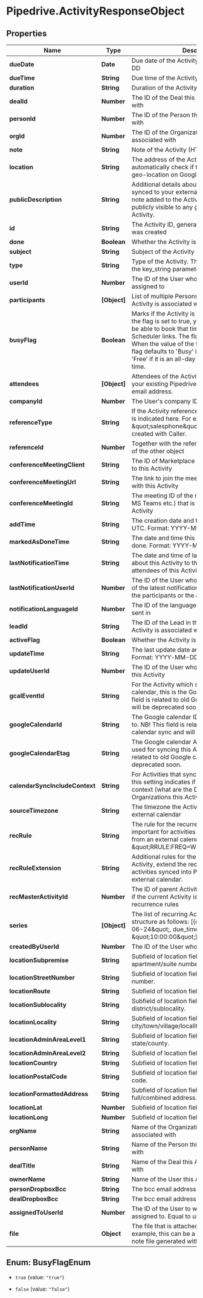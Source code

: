 # Pipedrive.ActivityResponseObject

## Properties

Name | Type | Description | Notes
------------ | ------------- | ------------- | -------------
**dueDate** | **Date** | Due date of the Activity. Format: YYYY-MM-DD | [optional] 
**dueTime** | **String** | Due time of the Activity in UTC. Format: HH:MM | [optional] 
**duration** | **String** | Duration of the Activity. Format: HH:MM | [optional] 
**dealId** | **Number** | The ID of the Deal this Activity is associated with | [optional] 
**personId** | **Number** | The ID of the Person this Activity is associated with | [optional] 
**orgId** | **Number** | The ID of the Organization this Activity is associated with | [optional] 
**note** | **String** | Note of the Activity (HTML format) | [optional] 
**location** | **String** | The address of the Activity. Pipedrive will automatically check if the location matches a geo-location on Google maps. | [optional] 
**publicDescription** | **String** | Additional details about the Activity that is synced to your external calendar. Unlike the note added to the Activity, the description is publicly visible to any guests added to the Activity. | [optional] 
**id** | **String** | The Activity ID, generated when the Activity was created | [optional] 
**done** | **Boolean** | Whether the Activity is done or not | [optional] 
**subject** | **String** | Subject of the Activity | [optional] 
**type** | **String** | Type of the Activity. This is in correlation with the key_string parameter of ActivityTypes. | [optional] 
**userId** | **Number** | The ID of the User whom the Activity is assigned to | [optional] 
**participants** | **[Object]** | List of multiple Persons (participants) this Activity is associated with | [optional] 
**busyFlag** | **Boolean** | Marks if the Activity is set as &#39;Busy&#39; or &#39;Free&#39;. If the flag is set to true, your customers will not be able to book that time slot through any Scheduler links. The flag can also be unset. When the value of the flag is unset (null), the flag defaults to &#39;Busy&#39; if it has a time set, and &#39;Free&#39; if it is an all-day event without specified time. | [optional] 
**attendees** | **[Object]** | Attendees of the Activity. This can be either your existing Pipedrive contacts or an external email address. | [optional] 
**companyId** | **Number** | The User&#39;s company ID | [optional] 
**referenceType** | **String** | If the Activity references some other object, it is indicated here. For example, value \&quot;salesphone\&quot; refers to Activities created with Caller. | [optional] 
**referenceId** | **Number** | Together with the reference_type, gives the ID of the other object | [optional] 
**conferenceMeetingClient** | **String** | The ID of Marketplace app, which is connected to this Activity | [optional] 
**conferenceMeetingUrl** | **String** | The link to join the meeting which is associated with this Activity | [optional] 
**conferenceMeetingId** | **String** | The meeting ID of the meeting provider (Zoom, MS Teams etc.) that is associated with this Activity | [optional] 
**addTime** | **String** | The creation date and time of the Activity in UTC. Format: YYYY-MM-DD HH:MM:SS. | [optional] 
**markedAsDoneTime** | **String** | The date and time this Activity was marked as done. Format: YYYY-MM-DD HH:MM:SS. | [optional] 
**lastNotificationTime** | **String** | The date and time of latest notifications sent about this Activity to the participants or the attendees of this Activity | [optional] 
**lastNotificationUserId** | **Number** | The ID of the User who triggered the sending of the latest notifications about this Activity to the participants or the attendees of this Activity | [optional] 
**notificationLanguageId** | **Number** | The ID of the language the notifications are sent in | [optional] 
**leadId** | **String** | The ID of the Lead in the UUID format this Activity is associated with | [optional] 
**activeFlag** | **Boolean** | Whether the Activity is active or not | [optional] 
**updateTime** | **String** | The last update date and time of the Activity. Format: YYYY-MM-DD HH:MM:SS. | [optional] 
**updateUserId** | **Number** | The ID of the User who was the last to update this Activity | [optional] 
**gcalEventId** | **String** | For the Activity which syncs to Google calendar, this is the Google event ID. NB! This field is related to old Google calendar sync and will be deprecated soon. | [optional] 
**googleCalendarId** | **String** | The Google calendar ID that this Activity syncs to. NB! This field is related to old Google calendar sync and will be deprecated soon. | [optional] 
**googleCalendarEtag** | **String** | The Google calendar API etag (version) that is used for syncing this Activity. NB! This field is related to old Google calendar sync and will be deprecated soon. | [optional] 
**calendarSyncIncludeContext** | **String** | For Activities that sync to an external calendar, this setting indicates if the Activity syncs with context (what are the Deals, Persons, Organizations this Activity is related to) | [optional] 
**sourceTimezone** | **String** | The timezone the Activity was created in an external calendar | [optional] 
**recRule** | **String** | The rule for the recurrence of the Activity. Is important for activities synced into Pipedrive from an external calendar. Example: \&quot;RRULE:FREQ&#x3D;WEEKLY;BYDAY&#x3D;WE\&quot; | [optional] 
**recRuleExtension** | **String** | Additional rules for the recurrence of the Activity, extend the rec_rule. Is important for activities synced into Pipedrive from an external calendar. | [optional] 
**recMasterActivityId** | **Number** | The ID of parent Activity for a recurrent Activity if the current Activity is an exception to recurrence rules | [optional] 
**series** | **[Object]** | The list of recurring Activity instances. It is in a structure as follows: [{due_date: \&quot;2020-06-24\&quot;, due_time: \&quot;10:00:00\&quot;}] | [optional] 
**createdByUserId** | **Number** | The ID of the User who created the Activity | [optional] 
**locationSubpremise** | **String** | Subfield of location field. Indicates apartment/suite number. | [optional] 
**locationStreetNumber** | **String** | Subfield of location field. Indicates house number. | [optional] 
**locationRoute** | **String** | Subfield of location field. Indicates street name. | [optional] 
**locationSublocality** | **String** | Subfield of location field. Indicates district/sublocality. | [optional] 
**locationLocality** | **String** | Subfield of location field. Indicates city/town/village/locality. | [optional] 
**locationAdminAreaLevel1** | **String** | Subfield of location field. Indicates state/county. | [optional] 
**locationAdminAreaLevel2** | **String** | Subfield of location field. Indicates region. | [optional] 
**locationCountry** | **String** | Subfield of location field. Indicates country. | [optional] 
**locationPostalCode** | **String** | Subfield of location field. Indicates ZIP/postal code. | [optional] 
**locationFormattedAddress** | **String** | Subfield of location field. Indicates full/combined address. | [optional] 
**locationLat** | **Number** | Subfield of location field. Indicates latitude. | [optional] 
**locationLong** | **Number** | Subfield of location field. Indicates longitude. | [optional] 
**orgName** | **String** | Name of the Organization this Activity is associated with | [optional] 
**personName** | **String** | Name of the Person this Activity is associated with | [optional] 
**dealTitle** | **String** | Name of the Deal this Activity is associated with | [optional] 
**ownerName** | **String** | Name of the User this Activity is owned by | [optional] 
**personDropboxBcc** | **String** | The bcc email address of the Person | [optional] 
**dealDropboxBcc** | **String** | The bcc email address of the Deal | [optional] 
**assignedToUserId** | **Number** | The ID of the User to whom the Activity is assigned to. Equal to user_id. | [optional] 
**file** | **Object** | The file that is attached to this Activity. For example, this can be a reference to an audio note file generated with Pipedrive mobile app. | [optional] 



## Enum: BusyFlagEnum


* `true` (value: `"true"`)

* `false` (value: `"false"`)




